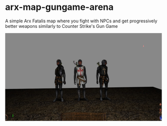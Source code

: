 # arx-map-gungame-arena

A simple Arx Fatalis map where you fight with NPCs and get progressively better weapons similarly to Counter Strike's Gun Game

![preview](preview.jpg?raw=true 'preview')
